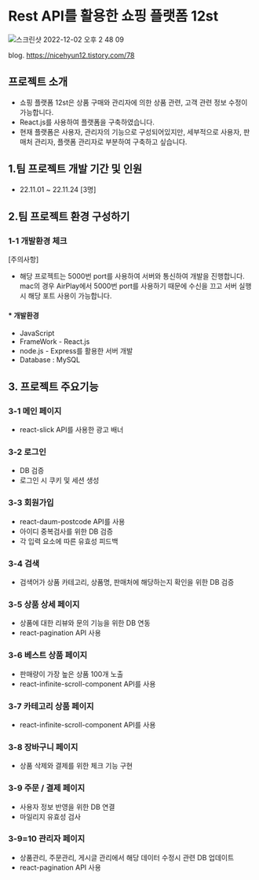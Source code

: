 ﻿# Rest API를 활용한 쇼핑 플랫폼 12st
![스크린샷 2022-12-02 오후 2 48 09](https://user-images.githubusercontent.com/85052351/205223960-9ec18f3c-8dae-40f3-b345-8c154afed670.png)

blog. https://nicehyun12.tistory.com/78

## 프로젝트 소개
* 쇼핑 플랫폼 12st은 상품 구매와 관리자에 의한 상품 관련, 고객 관련 정보 수정이 가능합니다.
* React.js를 사용하여 플랫폼을 구축하였습니다.
* 현재 플랫폼은 사용자, 관리자의 기능으로 구성되어있지만, 세부적으로 사용자, 판매처 관리자, 플랫폼 관리자로 부분하여 구축하고 싶습니다.


## 1.팀 프로젝트 개발 기간 및 인원
* 22.11.01 ~ 22.11.24 [3명]



## 2.팀 프로젝트 환경 구성하기 

 ### 1-1  개발환경 체크 
 
[주의사항] </br>
* 해당 프로젝트는 5000번 port를 사용하여 서버와 통신하여 개발을 진행합니다. mac의 경우 AirPlay에서 5000번 port를 사용하기 때문에 수신을 끄고 서버 실행 시 해당 포트 사용이 가능합니다.

 
 #### * 개발환경
* JavaScript
* FrameWork - React.js
* node.js - Express를 활용한 서버 개발
* Database : MySQL


## 3. 프로젝트 주요기능
 ### 3-1 메인 페이지
 * react-slick API를 사용한 광고 배너

 ### 3-2 로그인
 * DB 검증
 * 로그인 시 쿠키 및 세션 생성

 ### 3-3 회원가입
 * react-daum-postcode API를 사용
 * 아이디 중복검사를 위한 DB 검증
 * 각 입력 요소에 따른 유효성 피드백
 
 ### 3-4 검색
 * 검색어가 상품 카테고리, 상품명, 판매처에 해당하는지 확인을 위한 DB 검증
 
 ### 3-5 상품 상세 페이지
 * 상품에 대한 리뷰와 문의 기능을 위한 DB 연동
 * react-pagination API 사용

 ### 3-6 베스트 상품 페이지
 * 판매량이 가장 높은 상품 100개 노출
 * react-infinite-scroll-component API를 사용

 ### 3-7 카테고리 상품 페이지
 * react-infinite-scroll-component API를 사용

 ### 3-8 장바구니 페이지
 * 상품 삭제와 결제를 위한 체크 기능 구현

 ### 3-9 주문 / 결제 페이지
 * 사용자 정보 반영을 위한 DB 연결
 * 마일리지 유효성 검사

 ### 3-9=10 관리자 페이지
 * 상품관리, 주문관리, 게시글 관리에서 해당 데이터 수정시 관련 DB 업데이트
 * react-pagination API 사용
 
